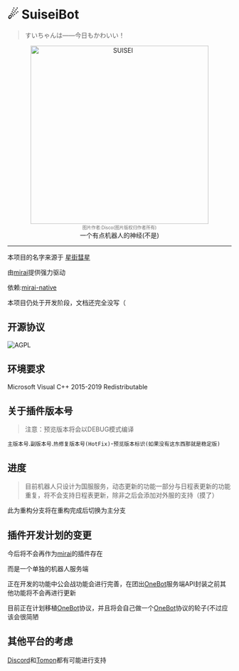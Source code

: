 # ☄ SuiseiBot
> すいちゃんは——今日もかわいい！
<div align="center">
   	<img width="400" src="https://i.loli.net/2020/08/28/VqPKcFN6m3oZ5bB.png" alt="SUISEI">
    </br>
    <font size="-6" color="#707070">
        图片作者:Disco(图片版权归作者所有)
	</font></br>
一个有点机器人的神经(不是)</br>
</div>

-----

本项目的名字来源于 [星街彗星](https://space.bilibili.com/9034870)

由[mirai](https://github.com/mamoe/mirai)提供强力驱动

依赖:[mirai-native](https://github.com/iTXTech/mirai-native)

本项目仍处于开发阶段，文档还完全没写（

## 开源协议

![AGPL](https://img.shields.io/github/license/CBGan/SuiseiBot?style=for-the-badge)

## 环境要求

Microsoft Visual C++ 2015-2019 Redistributable

## 关于插件版本号

> 注意：预览版本将会以DEBUG模式编译

`主版本号`.`副版本号`.`热修复版本号(HotFix)`-`预览版本标识(如果没有这东西那就是稳定版)`

## 进度

>  目前机器人只设计为国服服务，动态更新的功能一部分与日程表更新的功能重复，将不会支持日程表更新，除非之后会添加对外服的支持（摸了）

此为重构分支将在重构完成后切换为主分支

## 插件开发计划的变更

今后将不会再作为[mirai](https://github.com/mamoe/mirai)的插件存在

而是一个单独的机器人服务端

正在开发的功能中公会战功能会进行完善，在团出[OneBot](https://github.com/howmanybots/onebot)服务端API封装之前其他功能将不会再进行更新

目前正在计划移植[OneBot](https://github.com/howmanybots/onebot)协议，并且将会自己做一个[OneBot](https://github.com/howmanybots/onebot)协议的轮子(不过应该会很简陋

## 其他平台的考虑

[Discord](https://discord.com/)和[Tomon](https://beta.tomon.co/)都有可能进行支持
